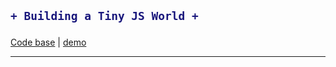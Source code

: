 <h2>

```diff
+ Building a Tiny JS World +
```
</h2> 

[Code base](https://github.com/maxovsanyuk/kottans-frontend/blob/master/task_js-pre-oop/index.js) | [demo](https://maxovsanyuk.github.io/oop-part2/)

-----------------------------------------------------------------------------------------------------------------------

